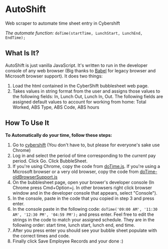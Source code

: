 # AutoShift
Web scraper to automate time sheet entry in Cybershift

*The automate function:*
`doTime(startTime, LunchStart, LunchEnd, EndTime);`

## What Is It?
 AutoShift is just vanilla JavaScript. It's written to run in the developer console of any web browser (Big thanks to [Babel](https://babeljs.io/) for legacy browser and Microsoft browser support).
 It does two things:
 1. Load the html contained in the CyberShift bubblesheet web page.
 2. Takes values in string format from the user and assigns those values to the following fields: In, Lunch Out, Lunch In, Out. The following fields are assigned default values to account for working from home: Total Worked, ABS Type, ABS Code, ABS hours

## How To Use It

**To Automatically do your time,  follow these steps:**
1. Go to [cybershift](https://nycdoe.cybershift.net/) (You don't have to, but please for everyone's sake use Chrome)
2. Log in and select the period of time corresponding to the *current* pay period. Click Go. Click BubbleSheet.
3. If you're using Chrome, copy the code from [doTime.js](https://github.com/nries1/AutoShift/blob/master/doTime.js). If you're using a Microsoft browser or a very old browser, copy the code from [doTime-oldBrowserSupport.js](https://github.com/nries1/AutoShift/blob/master/doTime-oldBrowserSupport.js)
4. On the bubblesheet page, open your brower's developer console (In Chrome press Cmd+Option+j. In other browsers right click browser window and in the developer console that appears, select "Console").
6. In the console, paste in the code that you copied in step 3 and press enter.
7. In the console paste in the following code: `doTime('09:00 AM', '11:30 AM', '12:30 PM', '04:59 PM');` and press enter. Feel free to edit the strings in the code to match your assigned schedule. They are in the following order: start time, lunch start, lunch end, end time.
8. After you press enter you should see your bubble sheet populate with the correct times and code.
9. Finally click Save Employee Records and your done :)

